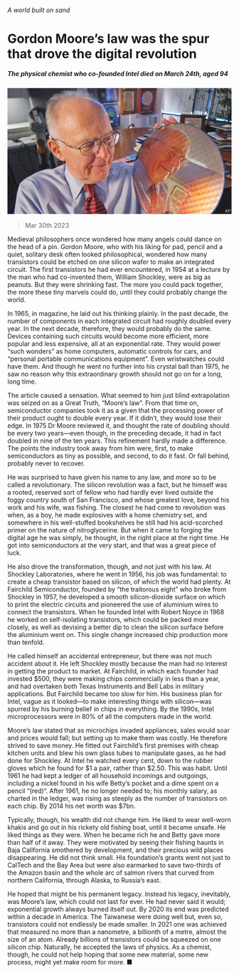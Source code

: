 ###### A world built on sand

# Gordon Moore’s law was the spur that drove the digital revolution 

##### The physical chemist who co-founded Intel died on March 24th, aged 94 

![image](images/20230401_OBP001.jpg) 

> Mar 30th 2023 

Medieval philosophers once wondered how many angels could dance on the head of a pin. Gordon Moore, who with his liking for pad, pencil and a quiet, solitary desk often looked philosophical, wondered how many transistors could be etched on one silicon wafer to make an integrated circuit. The first transistors he had ever encountered, in 1954 at a lecture by the man who had co-invented them, William Shockley, were as big as peanuts. But they were shrinking fast. The more you could pack together, the more these tiny marvels could do, until they could probably change the world. 

In 1965, in  magazine, he laid out his thinking plainly. In the past decade, the number of components in each integrated circuit had roughly doubled every year. In the next decade, therefore, they would probably do the same. Devices containing such circuits would become more efficient, more popular and less expensive, all at an exponential rate. They would power “such wonders” as home computers, automatic controls for cars, and “personal portable communications equipment”. Even wristwatches could have them. And though he went no further into his crystal ball than 1975, he saw no reason why this extraordinary growth should not go on for a long, long time.

The article caused a sensation. What seemed to him just blind extrapolation was seized on as a Great Truth, “Moore’s law”. From that time on, semiconductor companies took it as a given that the processing power of their product ought to double every year. If it didn’t, they would lose their edge. In 1975 Dr Moore reviewed it, and thought the rate of doubling should be every two years—even though, in the preceding decade, it had in fact doubled in nine of the ten years. This refinement hardly made a difference. The points the industry took away from him were, first, to make semiconductors as tiny as possible, and second, to do it fast. Or fall behind, probably never to recover. 

He was surprised to have given his name to any law, and more so to be called a revolutionary. The silicon revolution was a fact, but he himself was a rooted, reserved sort of fellow who had hardly ever lived outside the foggy country south of San Francisco, and whose greatest love, beyond his work and his wife, was fishing. The closest he had come to revolution was when, as a boy, he made explosives with a home chemistry set, and somewhere in his well-stuffed bookshelves he still had his acid-scorched primer on the nature of nitroglycerine. But when it came to forging the digital age he was simply, he thought, in the right place at the right time. He got into semiconductors at the very start, and that was a great piece of luck.

He also drove the transformation, though, and not just with his law. At Shockley Laboratories, where he went in 1956, his job was fundamental: to create a cheap transistor based on silicon, of which the world had plenty. At Fairchild Semiconductor, founded by “the traitorous eight” who broke from Shockley in 1957, he developed a smooth silicon-dioxide surface on which to print the electric circuits and pioneered the use of aluminium wires to connect the transistors. When he founded Intel with Robert Noyce in 1968 he worked on self-isolating transistors, which could be packed more closely, as well as devising a better dip to clean the silicon surface before the aluminium went on. This single change increased chip production more than tenfold. 

He called himself an accidental entrepreneur, but there was not much accident about it. He left Shockley mostly because the man had no interest in getting the product to market. At Fairchild, in which each founder had invested $500, they were making chips commercially in less than a year, and had overtaken both Texas Instruments and Bell Labs in military applications. But Fairchild became too slow for him. His business plan for Intel, vague as it looked—to make interesting things with silicon—was spurred by his burning belief in chips in everything. By the 1990s, Intel microprocessors were in 80% of all the computers made in the world.

Moore’s law stated that as microchips invaded appliances, sales would soar and prices would fall; but setting up to make them was costly. He therefore strived to save money. He fitted out Fairchild’s first premises with cheap kitchen units and blew his own glass tubes to manipulate gases, as he had done for Shockley. At Intel he watched every cent, down to the rubber gloves which he found for $1 a pair, rather than $2.50. This was habit. Until 1961 he had kept a ledger of all household incomings and outgoings, including a nickel found in his wife Betty’s pocket and a dime spent on a pencil “(red)“. After 1961, he no longer needed to; his monthly salary, as charted in the ledger, was rising as steeply as the number of transistors on each chip. By 2014 his net worth was $7bn.

Typically, though, his wealth did not change him. He liked to wear well-worn khakis and go out in his rickety old fishing boat, until it became unsafe. He liked things as they were. When he became rich he and Betty gave more than half of it away. They were motivated by seeing their fishing haunts in Baja California smothered by development, and their precious wild places disappearing. He did not think small. His foundation’s grants went not just to CalTech and the Bay Area but were also earmarked to save two-thirds of the Amazon basin and the whole arc of salmon rivers that curved from northern California, through Alaska, to Russia’s east. 

He hoped that might be his permanent legacy. Instead his legacy, inevitably, was Moore’s law, which could not last for ever. He had never said it would; exponential growth always burned itself out. By 2020 its end was predicted within a decade in America. The Taiwanese were doing well but, even so, transistors could not endlessly be made smaller. In 2021 one was achieved that measured no more than a nanometre, a billionth of a metre, almost the size of an atom. Already billions of transistors could be squeezed on one silicon chip. Naturally, he accepted the laws of physics. As a chemist, though, he could not help hoping that some new material, some new process, might yet make room for more. ■

